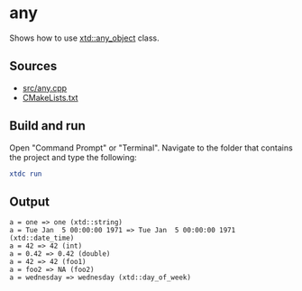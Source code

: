 # any

Shows how to use [xtd::any_object](https://gammasoft71.github.io/xtd/reference_guides/latest/classxtd_1_1any__object.html) class.

## Sources

* [src/any.cpp](src/any.cpp)
* [CMakeLists.txt](CMakeLists.txt)

## Build and run

Open "Command Prompt" or "Terminal". Navigate to the folder that contains the project and type the following:

```cmake
xtdc run
```

## Output

```
a = one => one (xtd::string)
a = Tue Jan  5 00:00:00 1971 => Tue Jan  5 00:00:00 1971 (xtd::date_time)
a = 42 => 42 (int)
a = 0.42 => 0.42 (double)
a = 42 => 42 (foo1)
a = foo2 => NA (foo2)
a = wednesday => wednesday (xtd::day_of_week)
```
